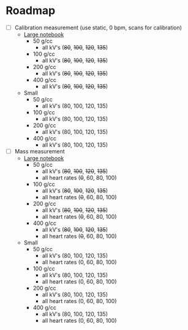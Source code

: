 # Roadmap

- [ ] Calibration measurement (use static, 0 bpm, scans for calibration)
  *  [Large notebook](https://github.com/Dale-Black/project-phantom-calcium-iodine-volume-helical/blob/main/notebooks/calibration_large.jl)
      * 50 g/cc
        * all kV's (~~80~~, ~~100~~, ~~120~~, ~~135~~)
      * 100 g/cc
        * all kV's (~~80~~, ~~100~~, ~~120~~, ~~135~~)
      * 200 g/cc
        * all kV's (~~80~~, ~~100~~, ~~120~~, ~~135~~)
      * 400 g/cc
        * all kV's (~~80~~, ~~100~~, ~~120~~, ~~135~~)
  *  Small
      * 50 g/cc
        * all kV's (80, 100, 120, 135)
      * 100 g/cc
        * all kV's (80, 100, 120, 135)
      * 200 g/cc
        * all kV's (80, 100, 120, 135)
      * 400 g/cc
        * all kV's (80, 100, 120, 135)
- [ ] Mass measurement
  * [Large notebook](https://github.com/Dale-Black/project-phantom-calcium-iodine-volume-helical/blob/main/notebooks/mass_calculation_large.jl)
      * 50 g/cc
        * all kV's (~~80~~, ~~100~~, ~~120~~, ~~135~~)
        * all heart rates (~~0~~, 60, 80, 100)
      * 100 g/cc
        * all kV's (~~80~~, ~~100~~, ~~120~~, ~~135~~)
        * all heart rates (~~0~~, 60, 80, 100)
      * 200 g/cc
        * all kV's (~~80~~, ~~100~~, ~~120~~, ~~135~~)
        * all heart rates (~~0~~, 60, 80, 100)
      * 400 g/cc
        * all kV's (~~80~~, ~~100~~, ~~120~~, ~~135~~)
        * all heart rates (~~0~~, 60, 80, 100)
  * Small
      * 50 g/cc
        * all kV's (80, 100, 120, 135)
        * all heart rates (0, 60, 80, 100)
      * 100 g/cc
        * all kV's (80, 100, 120, 135)
        * all heart rates (0, 60, 80, 100)
      * 200 g/cc
        * all kV's (80, 100, 120, 135)
        * all heart rates (0, 60, 80, 100)
      * 400 g/cc
        * all kV's (80, 100, 120, 135)
        * all heart rates (0, 60, 80, 100)
